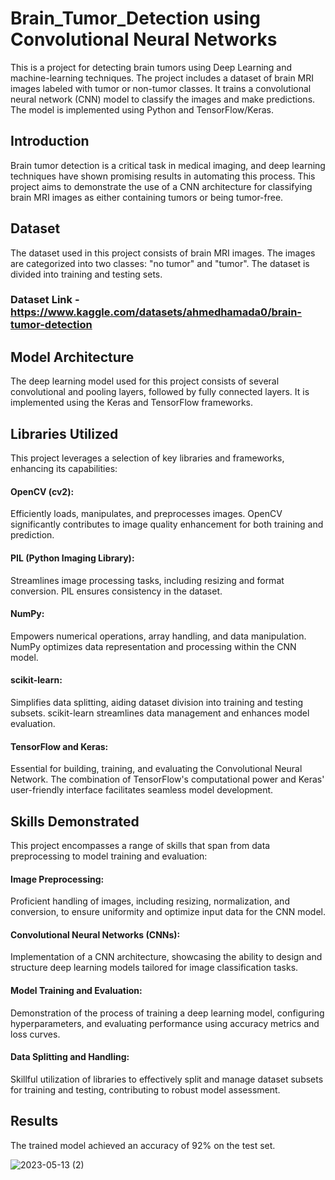 # Brain_Tumor_Detection using Convolutional Neural Networks

This is a project for detecting brain tumors using Deep Learning and machine-learning techniques. The project includes a dataset of brain MRI images labeled with tumor or non-tumor classes. It trains a convolutional neural network (CNN) model to classify the images and make predictions. The model is implemented using Python and TensorFlow/Keras.

## Introduction

Brain tumor detection is a critical task in medical imaging, and deep learning techniques have shown promising results in automating this process. This project aims to demonstrate the use of a CNN architecture for classifying brain MRI images as either containing tumors or being tumor-free.

## Dataset

The dataset used in this project consists of brain MRI images. The images are categorized into two classes: "no tumor" and "tumor". The dataset is divided into training and testing sets.

### Dataset Link - https://www.kaggle.com/datasets/ahmedhamada0/brain-tumor-detection

## Model Architecture

The deep learning model used for this project consists of several convolutional and pooling layers, followed by fully connected layers. It is implemented using the Keras and TensorFlow frameworks.

## Libraries Utilized
This project leverages a selection of key libraries and frameworks, enhancing its capabilities:

#### OpenCV (cv2): 
Efficiently loads, manipulates, and preprocesses images. OpenCV significantly contributes to image quality enhancement for both training and prediction.

#### PIL (Python Imaging Library):

Streamlines image processing tasks, including resizing and format conversion. PIL ensures consistency in the dataset.

#### NumPy: 

Empowers numerical operations, array handling, and data manipulation. NumPy optimizes data representation and processing within the CNN model.

#### scikit-learn: 

Simplifies data splitting, aiding dataset division into training and testing subsets. scikit-learn streamlines data management and enhances model evaluation.

#### TensorFlow and Keras: 

Essential for building, training, and evaluating the Convolutional Neural Network. The combination of TensorFlow's computational power and Keras' user-friendly interface facilitates seamless model development.

## Skills Demonstrated
This project encompasses a range of skills that span from data preprocessing to model training and evaluation:

#### Image Preprocessing: 

Proficient handling of images, including resizing, normalization, and conversion, to ensure uniformity and optimize input data for the CNN model.

#### Convolutional Neural Networks (CNNs): 

Implementation of a CNN architecture, showcasing the ability to design and structure deep learning models tailored for image classification tasks.

#### Model Training and Evaluation: 

Demonstration of the process of training a deep learning model, configuring hyperparameters, and evaluating performance using accuracy metrics and loss curves.

#### Data Splitting and Handling: 

Skillful utilization of libraries to effectively split and manage dataset subsets for training and testing, contributing to robust model assessment.

## Results

The trained model achieved an accuracy of 92% on the test set.


![2023-05-13 (2)](https://github.com/Dhruvil5995/Brain_Tumor_Detection/assets/64741151/aadbf659-b619-422d-956d-ce2257c3c6a1)


